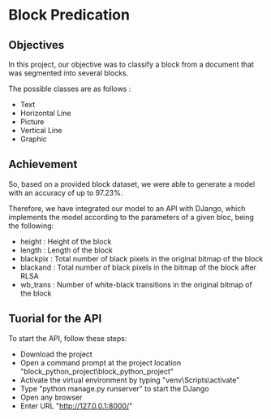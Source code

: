 # Block Predication

## Objectives

In this project, our objective was to classify a block from a document that was segmented into several blocks.

The possible classes are as follows :
- Text
- Horizontal Line
- Picture
- Vertical Line
- Graphic

## Achievement

So, based on a provided block dataset, we were able to generate a model with an accuracy of up to 97.23%.

Therefore, we have integrated our model to an API with DJango, which implements the model according to the parameters of a given bloc, being the following:

- height : Height of the block
- length : Length of the block
- blackpix : Total number of black pixels in the original bitmap of the block
- blackand : Total number of black pixels in the bitmap of the block after RLSA
- wb_trans : Number of white-black transitions in the original bitmap of the block

## Tuorial for the API

To start the API, follow these steps:

- Download the project
- Open a command prompt at the project location "block_python_project\block_python_project"
- Activate the virtual environment by typing "venv\Scripts\activate"
- Type "python manage.py runserver" to start the DJango
- Open any browser
- Enter URL "http://127.0.0.1:8000/"

